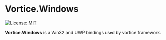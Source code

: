 # Vortice.Windows

[![License: MIT](https://img.shields.io/badge/License-MIT-yellow.svg)](https://github.com/amerkoleci/Vortice.Windows/blob/master/LICENSE)

**Vortice.Windows** is a Win32 and UWP bindings used by vortice framework.
